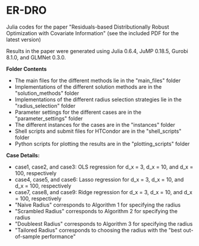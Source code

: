 # ER-DRO

Julia codes for the paper "Residuals-based Distributionally Robust Optimization with Covariate Information" (see the included PDF for the latest version)

Results in the paper were generated using Julia 0.6.4, JuMP 0.18.5, Gurobi 8.1.0, and GLMNet 0.3.0.


**Folder Contents**
* The main files for the different methods lie in the "main_files" folder
* Implementations of the different solution methods are in the "solution_methods" folder
* Implementations of the different radius selection strategies lie in the "radius_selection" folder
* Parameter settings for the different cases are in the "parameter_settings" folder
* The different instances for the cases are in the "instances" folder
* Shell scripts and submit files for HTCondor are in the "shell_scripts" folder
* Python scripts for plotting the results are in the "plotting_scripts" folder


**Case Details:**
* case1, case2, and case3: OLS regression for d_x = 3, d_x = 10, and d_x = 100, respectively
* case4, case5, and case6: Lasso regression for d_x = 3, d_x = 10, and d_x = 100, respectively
* case7, case8, and case9: Ridge regression for d_x = 3, d_x = 10, and d_x = 100, respectively
* "Naive Radius" corresponds to Algorithm 1 for specifying the radius
* "Scrambled Radius" corresponds to Algorithm 2 for specifying the radius
* "Doubleest Radius" corresponds to Algorithm 3 for specifying the radius
* "Tailored Radius" corresponds to choosing the radius with the "best out-of-sample performance"
